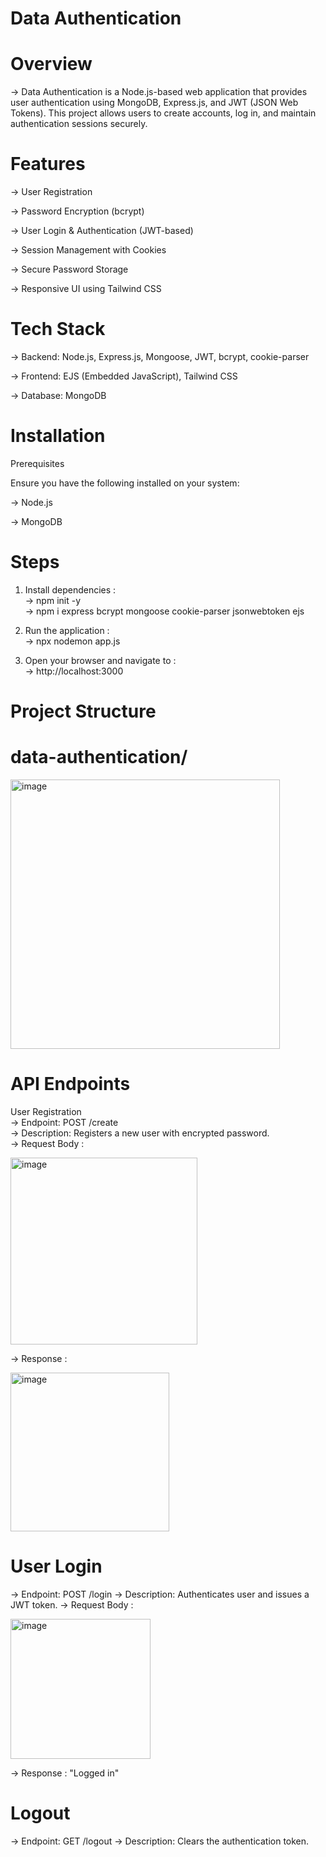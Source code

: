 # Data Authentication

# Overview

  -> Data Authentication is a Node.js-based web application that provides user authentication using MongoDB,
     Express.js, and JWT (JSON Web Tokens). This project allows users to create accounts, log in, and maintain authentication sessions securely.

# Features

  -> User Registration

  -> Password Encryption (bcrypt)

  -> User Login & Authentication (JWT-based)

  -> Session Management with Cookies

  -> Secure Password Storage

  -> Responsive UI using Tailwind CSS

# Tech Stack

  -> Backend: Node.js, Express.js, Mongoose, JWT, bcrypt, cookie-parser

  -> Frontend: EJS (Embedded JavaScript), Tailwind CSS

  -> Database: MongoDB

# Installation

Prerequisites

Ensure you have the following installed on your system:

  -> Node.js

  -> MongoDB

# Steps
1. Install dependencies : <br>
     -> npm init -y <br>
     -> npm i express bcrypt mongoose cookie-parser jsonwebtoken ejs <br>
   
3. Run the application : <br>
   -> npx nodemon app.js <br>

5. Open your browser and navigate to : <br>
   -> http://localhost:3000

# Project Structure

# data-authentication/

<img width="431" alt="image" src="https://github.com/user-attachments/assets/3a8bff0d-bfb5-49d8-8ea3-40988fc354a4" />

# API Endpoints

User Registration <br>
  -> Endpoint: POST /create <br>
  -> Description: Registers a new user with encrypted password. <br>
  -> Request Body : <br>

  <img width="299" alt="image" src="https://github.com/user-attachments/assets/1f515e44-45b9-4422-89b8-8792c5ec6415" /> <br>

  -> Response : <br>

  <img width="254" alt="image" src="https://github.com/user-attachments/assets/67cc6a1e-5ab7-43b4-8018-3c3731057c5c" />

# User Login
  -> Endpoint: POST /login
  -> Description: Authenticates user and issues a JWT token.
  -> Request Body :

  <img width="224" alt="image" src="https://github.com/user-attachments/assets/f254b374-d6b6-4ff1-a821-63ff5f8492a7" />

  -> Response :
    "Logged in"
    
# Logout
  -> Endpoint: GET /logout
  -> Description: Clears the authentication token.
